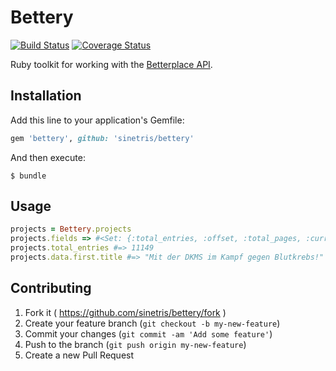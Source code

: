 # Bettery

[![Build Status](https://travis-ci.org/sinetris/bettery.svg?branch=master)](https://travis-ci.org/sinetris/bettery)
[![Coverage Status](https://img.shields.io/coveralls/sinetris/bettery.svg)](https://coveralls.io/r/sinetris/bettery?branch=master)

Ruby toolkit for working with the [Betterplace API][betterplace_api].

## Installation

Add this line to your application's Gemfile:

```ruby
gem 'bettery', github: 'sinetris/bettery'
```

And then execute:

    $ bundle

## Usage

```ruby
projects = Bettery.projects
projects.fields => #<Set: {:total_entries, :offset, :total_pages, :current_page, :per_page, :data}>
projects.total_entries #=> 11149
projects.data.first.title #=> "Mit der DKMS im Kampf gegen Blutkrebs!"
```

## Contributing

1. Fork it ( https://github.com/sinetris/bettery/fork )
2. Create your feature branch (`git checkout -b my-new-feature`)
3. Commit your changes (`git commit -am 'Add some feature'`)
4. Push to the branch (`git push origin my-new-feature`)
5. Create a new Pull Request

[betterplace_api]: https://github.com/betterplace/betterplace_apidocs
